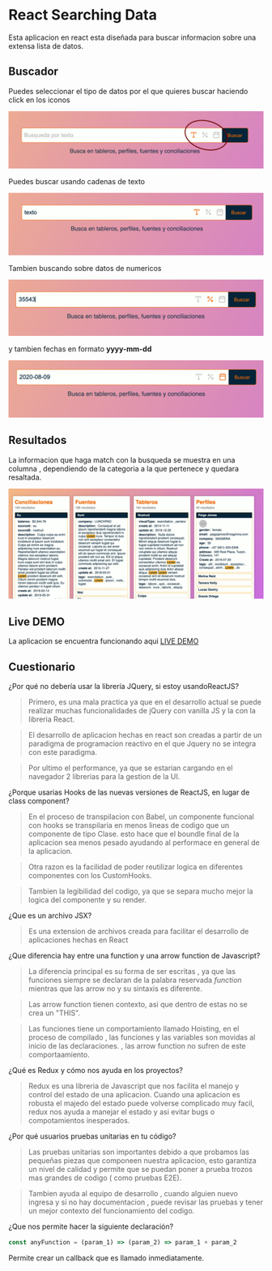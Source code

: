# React Searching Data

Esta aplicacion en react esta diseñada para buscar informacion sobre una extensa lista de datos.

## Buscador

Puedes seleccionar el tipo de datos por el que quieres buscar haciendo click en los iconos

![Texto](./info/buscador.png)

Puedes buscar usando cadenas de texto

![Texto](./info/texto.png)

Tambien buscando sobre datos de numericos

![numero](./info/numero.png)

y tambien fechas en formato **yyyy-mm-dd**

![fecha](./info/fecha.png)

## Resultados

La informacion que haga match con la busqueda se muestra en una columna , dependiendo de la categoria a la que pertenece y quedara resaltada.

![fecha](./info/resultado.png)

## Live DEMO

La aplicacion se encuentra funcionando aqui [LIVE DEMO](https://react-filter.vercel.app)

## Cuestionario

¿Por qué no debería usar la librería ​JQuery,​ ​si estoy usando ​ReactJS​?

> Primero, es una mala practica ya que en el desarrollo actual se puede realizar muchas funcionalidades de jQuery con vanilla JS y la con la libreria React.

> El desarrollo de aplicacion hechas en react son creadas a partir de un paradigma de programacion reactivo en el que Jquery no se integra con este paradigma.

> Por ultimo el performance, ya que se estarian cargando en el navegador 2 librerias para la gestion de la UI.

¿Porque usarias ​Hooks d​e las nuevas versiones de ​ReactJS, ​en lugar de ​class component​?

> En el proceso de transpilacion con Babel, un componente funcional con hooks se transpilaria en menos lineas de codigo que un componente de tipo Clase. esto hace que el boundle final de la aplicacion sea menos pesado ayudando al performace en general de la aplicacion.

> Otra razon es la facilidad de poder reutilizar logica en diferentes componentes con los CustomHooks.

> Tambien la legibilidad del codigo, ya que se separa mucho mejor la logica del componente y su render.

¿Que es un archivo ​JSX?​

> Es una extension de archivos creada para facilitar el desarrollo de aplicaciones hechas en React

¿Que diferencia hay entre una ​function ​y una ​arrow function​ de Javascript?

> La diferencia principal es su forma de ser escritas , ya que las funciones siempre se declaran de la palabra reservada _function_ mientras que las arrow no y su sintaxis es diferente.

> Las arrow function tienen contexto, asi que dentro de estas no se crea un "THIS".

> Las funciones tiene un comportamiento llamado Hoisting, en el proceso de compilado , las funciones y las variables son movidas al inicio de las declaraciones. , las arrow function no sufren de este comportaamiento.

¿Qué es ​Redux​ y​ cómo nos ayuda en los proyectos?

> Redux es una libreria de Javascript que nos facilita el manejo y control del estado de una aplicacion. Cuando una aplicacion es robusta el majedo del estado puede volverse complicado muy facil, redux nos ayuda a manejar el estado y asi evitar bugs o compotamientos inesperados.

¿Por qué usuarios pruebas unitarias en tu código?

> Las pruebas unitarias son importantes debido a que probamos las pequeñas piezas que componeen nuestra aplicacion, esto garantiza un nivel de calidad y permite que se puedan poner a prueba trozos mas grandes de codigo ( como pruebas E2E).

> Tambien ayuda al equipo de desarrollo , cuando alguien nuevo ingresa y si no hay documentacion , puede revisar las pruebas y tener un mejor contexto del funcionamiento del codigo.

¿Que nos permite hacer la siguiente declaración?

```javascript
const ​anyFunction = (​param_1​) => (​param_2​) =>​ ​param_1 ​+​ ​param_2
```

Permite crear un callback que es llamado inmediatamente.
